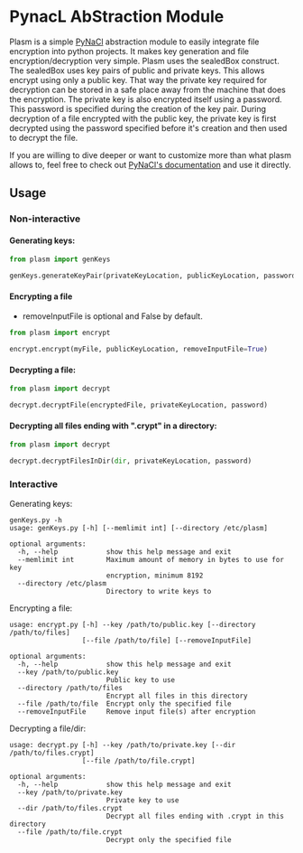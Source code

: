 # PynacL AbStraction Module

Plasm is a simple [PyNaCl](https://github.com/pyca/pynacl) abstraction module to easily integrate file encryption into python projects. It makes key generation and file encryption/decryption very simple.
Plasm uses the sealedBox construct. The sealedBox uses key pairs of public and private keys. This allows encrypt using only a public key. That way the private key required for decryption can be stored in a safe place away from the machine that does the encryption. The private key is also encrypted itself using a password. This password is specified during the creation of the key pair. During decryption of a file encrypted with the public key, the private key is first decrypted using the password specified before it's creation and then used to decrypt the file.

If you are willing to dive deeper or want to customize more than what plasm allows to, feel free to check out [PyNaCl's documentation](https://pynacl.readthedocs.io/) and use it directly.

## Usage
### Non-interactive

#### Generating keys:
```python
from plasm import genKeys

genKeys.generateKeyPair(privateKeyLocation, publicKeyLocation, password)
```

#### Encrypting a file
* removeInputFile is optional and False by default.

```python
from plasm import encrypt

encrypt.encrypt(myFile, publicKeyLocation, removeInputFile=True)
```

#### Decrypting a file:
```python
from plasm import decrypt

decrypt.decryptFile(encryptedFile, privateKeyLocation, password)
```

#### Decrypting all files ending with ".crypt" in a directory:
```python
from plasm import decrypt

decrypt.decryptFilesInDir(dir, privateKeyLocation, password)
```

### Interactive

Generating keys:
```
genKeys.py -h
usage: genKeys.py [-h] [--memlimit int] [--directory /etc/plasm]

optional arguments:
  -h, --help            show this help message and exit
  --memlimit int        Maximum amount of memory in bytes to use for key
                        encryption, minimum 8192
  --directory /etc/plasm
                        Directory to write keys to
```

Encrypting a file:
```
usage: encrypt.py [-h] --key /path/to/public.key [--directory /path/to/files]
                  [--file /path/to/file] [--removeInputFile]

optional arguments:
  -h, --help            show this help message and exit
  --key /path/to/public.key
                        Public key to use
  --directory /path/to/files
                        Encrypt all files in this directory
  --file /path/to/file  Encrypt only the specified file
  --removeInputFile     Remove input file(s) after encryption
```

Decrypting a file/dir:
```
usage: decrypt.py [-h] --key /path/to/private.key [--dir /path/to/files.crypt]
                  [--file /path/to/file.crypt]

optional arguments:
  -h, --help            show this help message and exit
  --key /path/to/private.key
                        Private key to use
  --dir /path/to/files.crypt
                        Decrypt all files ending with .crypt in this directory
  --file /path/to/file.crypt
                        Decrypt only the specified file
```
